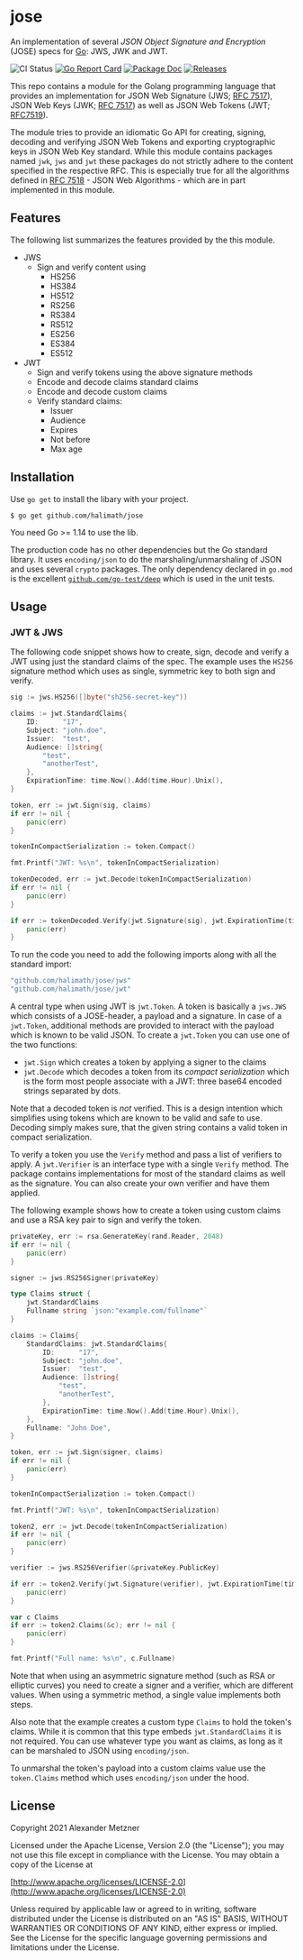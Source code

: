 # jose

An implementation of several _JSON Object Signature and Encryption_ (JOSE) specs for [Go](https://golang.org): JWS, JWK and JWT.

![CI Status][ci-img-url] [![Go Report Card][go-report-card-img-url]][go-report-card-url] [![Package Doc][package-doc-img-url]][package-doc-url] [![Releases][release-img-url]][release-url]

This repo contains a module for the Golang programming language that provides an 
implementation for JSON Web Signature (JWS; 
[RFC 7517](https://datatracker.ietf.org/doc/html/rfc7517)), JSON Web Keys (JWK;
[RFC 7517](https://datatracker.ietf.org/doc/html/rfc7517)) as well as JSON Web Tokens
(JWT; [RFC7519](https://datatracker.ietf.org/doc/html/rfc7519)).

The module tries to provide an idiomatic Go API for creating, signing, decoding and verifying
JSON Web Tokens and exporting cryptographic keys in JSON Web Key standard. While this module
contains packages named `jwk`, `jws` and `jwt` these packages do not strictly adhere to the
content specified in the respective RFC. This is especially true for all the algorithms 
defined in [RFC 7518](https://www.rfc-editor.org/rfc/rfc7518.html) - JSON Web Algorithms - 
which are in part implemented in this module.

## Features

The following list summarizes the features provided by the this module.

* JWS
    * Sign and verify content using
        * HS256
        * HS384
        * HS512
        * RS256
        * RS384
        * RS512
        * ES256
        * ES384
        * ES512
* JWT
    * Sign and verify tokens using the above signature methods
    * Encode and decode claims standard claims
    * Encode and decode custom claims
    * Verify standard claims:
        * Issuer
        * Audience
        * Expires
        * Not before
        * Max age

## Installation

Use `go get` to install the libary with your project. 

```
$ go get github.com/halimath/jose
```

You need Go >= 1.14 to use the lib.

The production code has no other dependencies but the Go standard library. It uses 
`encoding/json` to do the marshaling/unmarshaling of JSON and uses several `crypto`
packages. The only dependency declared in `go.mod` is the excellent
[`github.com/go-test/deep`](https://github.com/go-test/deep) which is used in the
unit tests.

## Usage

### JWT & JWS

The following code snippet shows how to create, sign, decode and verify a JWT using just
the standard claims of the spec. The example uses the `HS256` signature method which uses
as single, symmetric key to both sign and verify. 

```go
sig := jws.HS256([]byte("sh256-secret-key"))

claims := jwt.StandardClaims{
    ID:      "17",
    Subject: "john.doe",
    Issuer:  "test",
    Audience: []string{
        "test",
        "anotherTest",
    },
    ExpirationTime: time.Now().Add(time.Hour).Unix(),
}

token, err := jwt.Sign(sig, claims)
if err != nil {
    panic(err)
}

tokenInCompactSerialization := token.Compact()

fmt.Printf("JWT: %s\n", tokenInCompactSerialization)

tokenDecoded, err := jwt.Decode(tokenInCompactSerialization)
if err != nil {
    panic(err)
}

if err := tokenDecoded.Verify(jwt.Signature(sig), jwt.ExpirationTime(time.Second)); err != nil {
    panic(err)
}
```

To run the code you need to add the following imports along with all the standard import:

```go
"github.com/halimath/jose/jws"
"github.com/halimath/jose/jwt"
```

A central type when using JWT is `jwt.Token`. A token is basically a `jws.JWS` which consists 
of a JOSE-header, a payload and a signature. In case of a `jwt.Token`, additional methods are
provided to interact with the payload which is known to be valid JSON. To create a `jwt.Token`
you can use one of the two functions:

* `jwt.Sign` which creates a token by applying a signer to the claims
* `jwt.Decode` which decodes a token from its _compact serialization_ which is the form most
  people associate with a JWT: three base64 encoded strings separated by dots.

Note that a decoded token is _not_ verified. This is a design intention which simplifies using
tokens which are known to be valid and safe to use. Decoding simply makes sure, that the given
string contains a valid token in compact serialization.

To verify a token you use the `Verify` method and pass a list of verifiers to apply. A 
`jwt.Verifier` is an interface type with a single `Verify` method. The package contains
implementations for most of the standard claims as well as the signature. You can also
create your own verifier and have them applied.

The following example shows how to create a token using custom claims and use a RSA key
pair to sign and verify the token.

```go
privateKey, err := rsa.GenerateKey(rand.Reader, 2048)
if err != nil {
    panic(err)
}

signer := jws.RS256Signer(privateKey)

type Claims struct {
    jwt.StandardClaims
    Fullname string `json:"example.com/fullname"`
}

claims := Claims{
    StandardClaims: jwt.StandardClaims{
        ID:      "17",
        Subject: "john.doe",
        Issuer:  "test",
        Audience: []string{
            "test",
            "anotherTest",
        },
        ExpirationTime: time.Now().Add(time.Hour).Unix(),
    },
    Fullname: "John Doe",
}

token, err := jwt.Sign(signer, claims)
if err != nil {
    panic(err)
}

tokenInCompactSerialization := token.Compact()

fmt.Printf("JWT: %s\n", tokenInCompactSerialization)

token2, err := jwt.Decode(tokenInCompactSerialization)
if err != nil {
    panic(err)
}

verifier := jws.RS256Verifier(&privateKey.PublicKey)

if err := token2.Verify(jwt.Signature(verifier), jwt.ExpirationTime(time.Second)); err != nil {
    panic(err)
}

var c Claims
if err := token2.Claims(&c); err != nil {
    panic(err)
}

fmt.Printf("Full name: %s\n", c.Fullname)
```

Note that when using an asymmetric signature method (such as RSA or elliptic curves) you need
to create a signer and a verifier, which are different values. When using a symmetric method,
a single value implements both steps.

Also note that the example creates a custom type `Claims` to hold the token's claims. While
it is common that this type embeds `jwt.StandardClaims` it is not required. You can use 
whatever type you want as claims, as long as it can be marshaled to JSON using 
`encoding/json`. 

To unmarshal the token's payload into a custom claims value use the `token.Claims` method
which uses `encoding/json` under the hood.

## License

Copyright 2021 Alexander Metzner

Licensed under the Apache License, Version 2.0 (the "License");
you may not use this file except in compliance with the License.
You may obtain a copy of the License at

[http://www.apache.org/licenses/LICENSE-2.0](http://www.apache.org/licenses/LICENSE-2.0)

Unless required by applicable law or agreed to in writing, software
distributed under the License is distributed on an "AS IS" BASIS,
WITHOUT WARRANTIES OR CONDITIONS OF ANY KIND, either express or implied.
See the License for the specific language governing permissions and
limitations under the License.

[ci-img-url]: https://github.com/halimath/jose/workflows/CI/badge.svg
[go-report-card-img-url]: https://goreportcard.com/badge/github.com/halimath/jose
[go-report-card-url]: https://goreportcard.com/report/github.com/halimath/jose
[package-doc-img-url]: https://img.shields.io/badge/GoDoc-Reference-blue.svg
[package-doc-url]: https://pkg.go.dev/github.com/halimath/jose
[release-img-url]: https://img.shields.io/github/v/release/halimath/jose.svg
[release-url]: https://github.com/halimath/jose/releases
